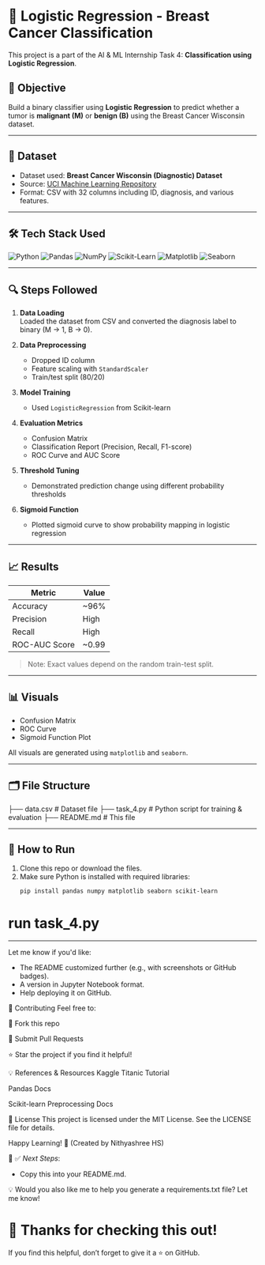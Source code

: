 # 🧠 Logistic Regression - Breast Cancer Classification

This project is a part of the AI & ML Internship Task 4: **Classification using Logistic Regression**.

## 📌 Objective
Build a binary classifier using **Logistic Regression** to predict whether a tumor is **malignant (M)** or **benign (B)** using the Breast Cancer Wisconsin dataset.

---

## 📁 Dataset

- Dataset used: **Breast Cancer Wisconsin (Diagnostic) Dataset**
- Source: [UCI Machine Learning Repository](https://archive.ics.uci.edu/ml/datasets/Breast+Cancer+Wisconsin+(Diagnostic))
- Format: CSV with 32 columns including ID, diagnosis, and various features.

---

## 🛠 Tech Stack Used

<p align="left">
  <img src="https://img.shields.io/badge/Python-3776AB?style=for-the-badge&logo=python&logoColor=white" alt="Python" />
  <img src="https://img.shields.io/badge/Pandas-150458?style=for-the-badge&logo=pandas&logoColor=white" alt="Pandas" />
  <img src="https://img.shields.io/badge/Numpy-013243?style=for-the-badge&logo=numpy&logoColor=white" alt="NumPy" />
  <img src="https://img.shields.io/badge/Scikit--Learn-F7931E?style=for-the-badge&logo=scikit-learn&logoColor=white" alt="Scikit-Learn" />
  <img src="https://img.shields.io/badge/Matplotlib-206b8f?style=for-the-badge&logo=matplotlib&logoColor=white" alt="Matplotlib" />
  <img src="https://img.shields.io/badge/Seaborn-6A5ACD?style=for-the-badge&logo=seaborn&logoColor=white" alt="Seaborn" />
</p>

---

## 🔍 Steps Followed

1. **Data Loading**  
   Loaded the dataset from CSV and converted the diagnosis label to binary (M → 1, B → 0).

2. **Data Preprocessing**
   - Dropped ID column
   - Feature scaling with `StandardScaler`
   - Train/test split (80/20)

3. **Model Training**
   - Used `LogisticRegression` from Scikit-learn

4. **Evaluation Metrics**
   - Confusion Matrix
   - Classification Report (Precision, Recall, F1-score)
   - ROC Curve and AUC Score

5. **Threshold Tuning**
   - Demonstrated prediction change using different probability thresholds

6. **Sigmoid Function**
   - Plotted sigmoid curve to show probability mapping in logistic regression

---

## 📈 Results

| Metric            | Value         |
|------------------|---------------|
| Accuracy          | ~96%          |
| Precision         | High          |
| Recall            | High          |
| ROC-AUC Score     | ~0.99         |

> Note: Exact values depend on the random train-test split.

---

## 📊 Visuals

- Confusion Matrix  
- ROC Curve  
- Sigmoid Function Plot  

All visuals are generated using `matplotlib` and `seaborn`.

---

## 🗂 File Structure

├── data.csv # Dataset file
├── task_4.py # Python script for training & evaluation
├── README.md # This file


---

## 📝 How to Run

1. Clone this repo or download the files.
2. Make sure Python is installed with required libraries:
   ```bash
   pip install pandas numpy matplotlib seaborn scikit-learn

# run task_4.py



---

Let me know if you'd like:
- The README customized further (e.g., with screenshots or GitHub badges).
- A version in Jupyter Notebook format.
- Help deploying it on GitHub.


🤝 Contributing
Feel free to:

🍴 Fork this repo

📢 Submit Pull Requests

⭐ Star the project if you find it helpful!

💡 References & Resources
Kaggle Titanic Tutorial

Pandas Docs

Scikit-learn Preprocessing Docs

📄 License
This project is licensed under the MIT License. See the LICENSE file for details.

Happy Learning! 🎉
(Created by Nithyashree HS)



🎯 ✅ *Next Steps*:
- Copy this into your README.md.

💡 Would you also like me to help you generate a requirements.txt file? Let me know!

# 💖 Thanks for checking this out!
If you find this helpful, don’t forget to give it a ⭐ on GitHub.

